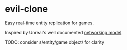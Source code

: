 evil-clone
==========

Easy real-time entity replication for games.

Inspired by Unreal's well documented [networking
model](http://udn.epicgames.com/Three/NetworkingOverview.html).


TODO: consider s/entity/game object/ for clarity
